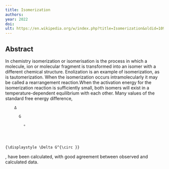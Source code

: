 ```yaml
---
title: Isomerization
authors: 
year: 2022
doi: 
ult: https://en.wikipedia.org/w/index.php?title=Isomerization&oldid=1090334180
---
```

## Abstract
In chemistry isomerization or isomerisation is the process in which a molecule, ion or molecular fragment is transformed into an isomer with a different chemical structure. Enolization is an example of isomerization, as is tautomerization. When the isomerization occurs intramolecularly it may be called a rearrangement reaction.When the activation energy for the isomerization reaction is sufficiently small, both isomers will exist in a temperature-dependent equilibrium with each other. Many values of the standard free energy difference, 
  
    
      
        Δ
        
          G
          
            ∘
          
        
      
    
    {\displaystyle \Delta G^{\circ }}
  , have been calculated, with good agreement between observed and calculated data.
